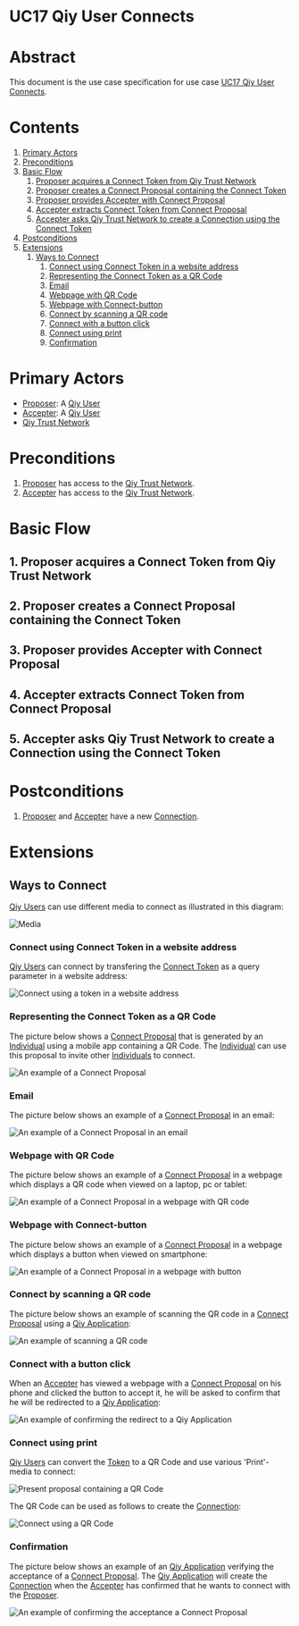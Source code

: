 # UC17 Qiy User Connects

# Abstract

This document is the use case specification for use case [UC17 Qiy User Connects](UC17%20Qiy%20User%20Connects.md).

# Contents


1. [Primary Actors](#primary-actors)
1. [Preconditions](#preconditions)
1. [Basic Flow](#basic-flow)
	1. [Proposer acquires a Connect Token from Qiy Trust Network](#1-proposer-acquires-a-connect-token-from-qiy-trust-network)
	1. [Proposer creates a Connect Proposal containing the Connect Token](#2-proposer-creates-a-connect-proposal-containing-the-connect-token)
	1. [Proposer provides Accepter with Connect Proposal](#3-proposer-provides-accepter-with-connect-proposal)
	1. [Accepter extracts Connect Token from Connect Proposal](#4-accepter-extracts-connect-token-from-connect-proposal)
	1. [Accepter asks Qiy Trust Network to create a Connection using the Connect Token](#5-accepter-asks-qiy-trust-network-to-create-a-connection-using-the-connect-token)
1. [Postconditions](#postconditions)
1. [Extensions](#extensions)
	1. [Ways to Connect](#ways-to-connect)
		1. [Connect using Connect Token in a website address](#connect-using-connect-token-in-a-website-address)
		1. [Representing the Connect Token as a QR Code](#representing-the-connect-token-as-a-qr-code)
		1. [Email](#email)
		1. [Webpage with QR Code](#webpage-with-qr-code)
		1. [Webpage with Connect-button](#webpage-with-connect-button)
		1. [Connect by scanning a QR code](#connect-by-scanning-a-qr-code)
		1. [Connect with a button click](#connect-with-a-button-click)
		1. [Connect using print](#connect-using-print)
		1. [Confirmation](#confirmation)

# Primary Actors

* [Proposer](../Definitions.md#proposer): A [Qiy User](../Definitions.md#qiy-user) 
* [Accepter](../Definitions.md#accepter): A [Qiy User](../Definitions.md#qiy-user)
* [Qiy Trust Network](../Definitions.md#qiy-trust-network)

# Preconditions

1. [Proposer](../Definitions.md#proposer) has access to the [Qiy Trust Network](../Definitions.md#qiy-trust-network).
1. [Accepter](../Definitions.md#accepter) has access to the [Qiy Trust Network](../Definitions.md#qiy-trust-network).

# Basic Flow

## 1. Proposer acquires a Connect Token from Qiy Trust Network
## 2. Proposer creates a Connect Proposal containing the Connect Token
## 3. Proposer provides Accepter with Connect Proposal
## 4. Accepter extracts Connect Token from Connect Proposal
## 5. Accepter asks Qiy Trust Network to create a Connection using the Connect Token

# Postconditions

1. [Proposer](../Definitions.md#proposer) and [Accepter](../Definitions.md#accepter) have a new [Connection](../Definitions.md#connection).

# Extensions

## Ways to Connect
[Qiy Users](../Definitions.md#qiy-user) can use different media to connect as illustrated in this diagram:

![Media](./images/Connect.png)

 
### Connect using Connect Token in a website address
[Qiy Users](../Definitions.md#qiy-user) can connect by transfering the [Connect Token](../Definitions.md#connect-token) as a query parameter in a website address:
 
![Connect using a token in a website address](../images/connect-using-a-token-in-a-website-address.png)

### Representing the Connect Token as a QR Code

The picture below shows a [Connect Proposal](../Definitions.md#connect-proposal) that is generated by an [Individual](../Definitions.md#individual) using a mobile app containing a QR Code.
The [Individual](../Definitions.md#individual) can use this proposal to invite other [Individuals](../Definitions.md#individual) to connect.

![An example of a Connect Proposal](../images/example--connect-proposal--qr-code-on-phone.PNG)

### Email
The picture below shows an example of a [Connect Proposal](../Definitions.md#connect-proposal) in an email:

![An example of a Connect Proposal in an email](../images/example--connect-proposal--email.PNG)

### Webpage with QR Code
The picture below shows an example of a [Connect Proposal](../Definitions.md#connect-proposal) in a webpage which displays a QR code when viewed on a laptop, pc or tablet:

![An example of a Connect Proposal in a webpage with QR code](../images/example--connect-proposal--webpage-laptop-pc-tablet.PNG)

### Webpage with Connect-button
The picture below shows an example of a [Connect Proposal](../Definitions.md#connect-proposal) in a webpage which displays a button when viewed on smartphone:

![An example of a Connect Proposal in a webpage with button](../images/example--connect-proposal--webpage-phone.PNG)

### Connect by scanning a QR code

The picture below shows an example of scanning the QR code in a [Connect Proposal](../Definitions.md#connect-proposal) using a [Qiy Application](../Definitions.md#qiy-application):

![An example of scanning a QR code](../images/example--connect-proposal--scan-qr-code.PNG)

### Connect with a button click

When an [Accepter](../Definitions.md#accepter) has viewed a webpage with a [Connect Proposal](../Definitions.md#connect-proposal) on his phone and clicked the button to accept it, he will be asked to confirm that he will be redirected to a [Qiy Application](../Definitions.md#qiy-application):

![An example of confirming the redirect to a Qiy Application](../images/example--connect-proposal--after-the-button-click.PNG)

### Connect using print

[Qiy Users](../Definitions.md#qiy-user) can convert the [Token](../Definitions.md#token) to a QR Code and use various 'Print'-media to connect:

![Present proposal containing a QR Code](../images/present-proposal-containing-a-qr-code.png)


The QR Code can be used as follows to create the [Connection](../Definitions.md#connection):
 
![Connect using a QR Code](../images/connect-using-a-qr-code.png)
 

### Confirmation

The picture below shows an example of an [Qiy Application](../Definitions.md#qiy-application) verifying the acceptance of a [Connect Proposal](../Definitions.md#connect-proposal).
The [Qiy Application](../Definitions.md#qiy-application) will create the [Connection](../Definitions.md#connection) when the [Accepter](../Definitions.md#accepter) has confirmed that he wants to connect with the [Proposer](../Definitions.md#proposer).

![An example of confirming the acceptance a Connect Proposal](../images/example--connect-proposal--verify.PNG)



